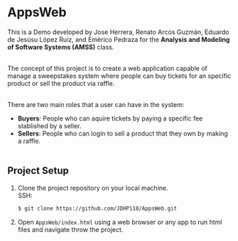 # AppsWeb
This is a Demo developed by Jose Herrera, Renato Arcos Guzmán, Eduardo de Jesúsu López Ruiz, and Emérico Pedraza for the 
__Analysis and Modeling of Software Systems (AMSS)__ class. <br><br>

The concept of this project is to create a web application capable of manage a sweepstakes system where people can buy tickets
for an specific product or sell the product via raffle. <br><br>

There are two main roles that a user can have in the system: <br>
* __Buyers__: People who can aquire tickets by paying a specific fee stablished by a seller.
* __Sellers__: People who can login to sell a product that they own by making a raffle.<br><br>

## Project Setup
1. Clone the project repository on your local machine.<br>
SSH:
   ```bash
   $ git clone https://github.com/JDHP118/AppsWeb.git
   ```
2. Open `AppsWeb/index.html` using a web browser or any app to run html files and navigate throw the project.
